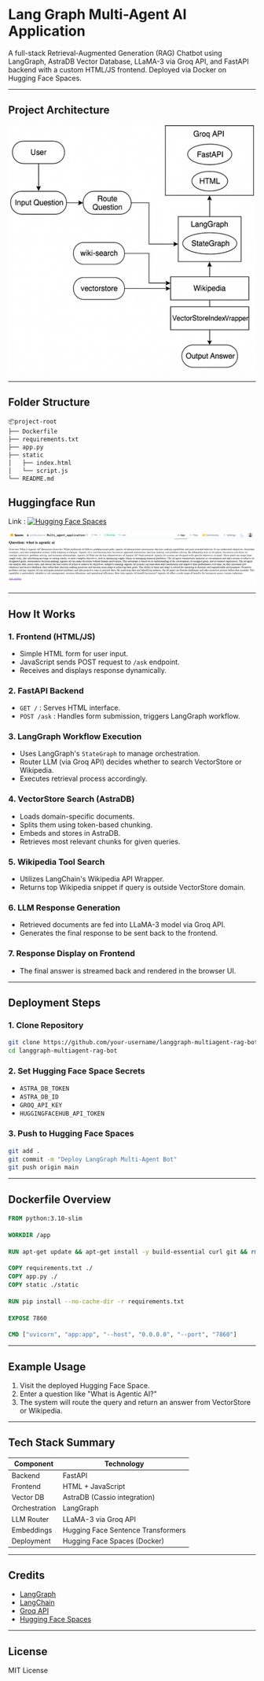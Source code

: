 # Lang Graph Multi-Agent AI Application

A full-stack Retrieval-Augmented Generation (RAG) Chatbot using LangGraph, AstraDB Vector Database, LLaMA-3 via Groq API, and FastAPI backend with a custom HTML/JS frontend. Deployed via Docker on Hugging Face Spaces.

---

## Project Architecture




![Architecture Diagram](static/architecture1.png)

---

## Folder Structure

```
📦project-root
├── Dockerfile
├── requirements.txt
├── app.py
├── static
│   ├── index.html
│   └── script.js
└── README.md
```
## Huggingface Run


Link : [![Hugging Face Spaces](https://img.shields.io/badge/Spaces-Live-blue?logo=huggingface)](https://sahilkulkarni.hf.space)


![Architecture Diagram](static/architecture2.png)

---

## How It Works

### 1. **Frontend (HTML/JS)**

* Simple HTML form for user input.
* JavaScript sends POST request to `/ask` endpoint.
* Receives and displays response dynamically.

### 2. **FastAPI Backend**

* `GET /` : Serves HTML interface.
* `POST /ask` : Handles form submission, triggers LangGraph workflow.

### 3. **LangGraph Workflow Execution**

* Uses LangGraph's `StateGraph` to manage orchestration.
* Router LLM (via Groq API) decides whether to search VectorStore or Wikipedia.
* Executes retrieval process accordingly.

### 4. **VectorStore Search (AstraDB)**

* Loads domain-specific documents.
* Splits them using token-based chunking.
* Embeds and stores in AstraDB.
* Retrieves most relevant chunks for given queries.

### 5. **Wikipedia Tool Search**

* Utilizes LangChain's Wikipedia API Wrapper.
* Returns top Wikipedia snippet if query is outside VectorStore domain.

### 6. **LLM Response Generation**

* Retrieved documents are fed into LLaMA-3 model via Groq API.
* Generates the final response to be sent back to the frontend.

### 7. **Response Display on Frontend**

* The final answer is streamed back and rendered in the browser UI.

---

## Deployment Steps

### 1. Clone Repository

```bash
git clone https://github.com/your-username/langgraph-multiagent-rag-bot.git
cd langgraph-multiagent-rag-bot
```

### 2. Set Hugging Face Space Secrets

* `ASTRA_DB_TOKEN`
* `ASTRA_DB_ID`
* `GROQ_API_KEY`
* `HUGGINGFACEHUB_API_TOKEN`

### 3. Push to Hugging Face Spaces

```bash
git add .
git commit -m "Deploy LangGraph Multi-Agent Bot"
git push origin main
```

---

## Dockerfile Overview

```Dockerfile
FROM python:3.10-slim

WORKDIR /app

RUN apt-get update && apt-get install -y build-essential curl git && rm -rf /var/lib/apt/lists/*

COPY requirements.txt ./
COPY app.py ./
COPY static ./static

RUN pip install --no-cache-dir -r requirements.txt

EXPOSE 7860

CMD ["uvicorn", "app:app", "--host", "0.0.0.0", "--port", "7860"]
```

---

## Example Usage

1. Visit the deployed Hugging Face Space.
2. Enter a question like "What is Agentic AI?"
3. The system will route the query and return an answer from VectorStore or Wikipedia.

---

## Tech Stack Summary

| Component     | Technology                         |
| ------------- | ---------------------------------- |
| Backend       | FastAPI                            |
| Frontend      | HTML + JavaScript                  |
| Vector DB     | AstraDB (Cassio integration)       |
| Orchestration | LangGraph                          |
| LLM Router    | LLaMA-3 via Groq API               |
| Embeddings    | Hugging Face Sentence Transformers |
| Deployment    | Hugging Face Spaces (Docker)       |

---

## Credits

* [LangGraph](https://github.com/langchain-ai/langgraph)
* [LangChain](https://github.com/langchain-ai/langchain)
* [Groq API](https://console.groq.com/)
* [Hugging Face Spaces](https://huggingface.co/spaces)

---

## License

MIT License
